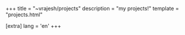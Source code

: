 +++
title = "~vrajesh/projects"
description = "my projects!"
template = "projects.html"

[extra]
lang = 'en'
+++
